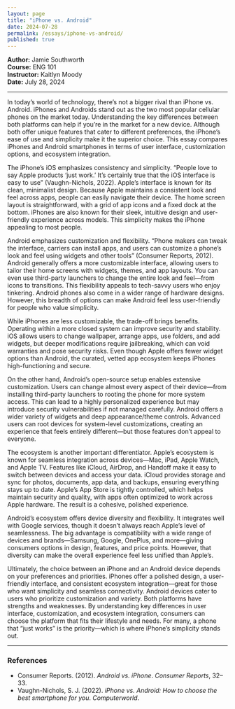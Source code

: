 ```yaml
---
layout: page
title: "iPhone vs. Android"
date: 2024-07-28
permalink: /essays/iphone-vs-android/
published: true
---
```


**Author:** Jamie Southworth  
**Course:** ENG 101  
**Instructor:** Kaitlyn Moody  
**Date:** July 28, 2024

---

In today’s world of technology, there’s not a bigger rival than iPhone vs. Android. iPhones and Androids stand out as the two most popular cellular phones on the market today. Understanding the key differences between both platforms can help if you’re in the market for a new device. Although both offer unique features that cater to different preferences, the iPhone’s ease of use and simplicity make it the superior choice. This essay compares iPhones and Android smartphones in terms of user interface, customization options, and ecosystem integration.

The iPhone’s iOS emphasizes consistency and simplicity. “People love to say Apple products ‘just work.’ It’s certainly true that the iOS interface is easy to use” (Vaughn-Nichols, 2022). Apple’s interface is known for its clean, minimalist design. Because Apple maintains a consistent look and feel across apps, people can easily navigate their device. The home screen layout is straightforward, with a grid of app icons and a fixed dock at the bottom. iPhones are also known for their sleek, intuitive design and user-friendly experience across models. This simplicity makes the iPhone appealing to most people.

Android emphasizes customization and flexibility. “Phone makers can tweak the interface, carriers can install apps, and users can customize a phone’s look and feel using widgets and other tools” (Consumer Reports, 2012). Android generally offers a more customizable interface, allowing users to tailor their home screens with widgets, themes, and app layouts. You can even use third-party launchers to change the entire look and feel—from icons to transitions. This flexibility appeals to tech-savvy users who enjoy tinkering. Android phones also come in a wider range of hardware designs. However, this breadth of options can make Android feel less user-friendly for people who value simplicity.

While iPhones are less customizable, the trade-off brings benefits. Operating within a more closed system can improve security and stability. iOS allows users to change wallpaper, arrange apps, use folders, and add widgets, but deeper modifications require jailbreaking, which can void warranties and pose security risks. Even though Apple offers fewer widget options than Android, the curated, vetted app ecosystem keeps iPhones high-functioning and secure.

On the other hand, Android’s open-source setup enables extensive customization. Users can change almost every aspect of their device—from installing third-party launchers to rooting the phone for more system access. This can lead to a highly personalized experience but may introduce security vulnerabilities if not managed carefully. Android offers a wider variety of widgets and deep appearance/theme controls. Advanced users can root devices for system-level customizations, creating an experience that feels entirely different—but those features don’t appeal to everyone.

The ecosystem is another important differentiator. Apple’s ecosystem is known for seamless integration across devices—Mac, iPad, Apple Watch, and Apple TV. Features like iCloud, AirDrop, and Handoff make it easy to switch between devices and access your data. iCloud provides storage and sync for photos, documents, app data, and backups, ensuring everything stays up to date. Apple’s App Store is tightly controlled, which helps maintain security and quality, with apps often optimized to work across Apple hardware. The result is a cohesive, polished experience.

Android’s ecosystem offers device diversity and flexibility. It integrates well with Google services, though it doesn’t always reach Apple’s level of seamlessness. The big advantage is compatibility with a wide range of devices and brands—Samsung, Google, OnePlus, and more—giving consumers options in design, features, and price points. However, that diversity can make the overall experience feel less unified than Apple’s.

Ultimately, the choice between an iPhone and an Android device depends on your preferences and priorities. iPhones offer a polished design, a user-friendly interface, and consistent ecosystem integration—great for those who want simplicity and seamless connectivity. Android devices cater to users who prioritize customization and variety. Both platforms have strengths and weaknesses. By understanding key differences in user interface, customization, and ecosystem integration, consumers can choose the platform that fits their lifestyle and needs. For many, a phone that “just works” is the priority—which is where iPhone’s simplicity stands out.

---

### References

- Consumer Reports. (2012). *Android vs. iPhone*. *Consumer Reports*, 32–33.  
- Vaughn-Nichols, S. J. (2022). *iPhone vs. Android: How to choose the best smartphone for you*. *Computerworld*.
